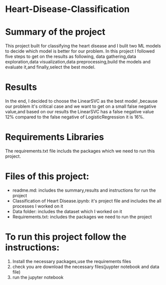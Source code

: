 # Heart-Disease-Classification

<h1>Summary of the project </h1>
This project built for classifying the heart disease and I bulit two ML models to decide which model is better for our problem.
In this project I followed five steps to get on the results as following, data gathering,data exploration,data visualization,data preprocessing,build the models and evaluate it,and finally,select the best model.

<h1>Results </h1>
In the end, I decided to choose the LinearSVC as the best model ,because our problem it's critical case and we want to get on a small false negative value,and based on our results the LinearSVC has a false negative value 12% compared to the false negative of LogisticRegression it is 16%.

<h1>Requirements Libraries</h1>
The requirements.txt file includs the packages which we need to run this project.

<h1>Files of this project:</h1>

<ul>
<li>readme.md: includes the summary,results and instructions for run the project</li>
<li>Classification of Heart Disease.ipynb: it's project file and includes the all processes I worked on it </li>
<li>Data folder: includes the dataset which I worked on it</li>
<li>Requirements.txt: includes the packages we need to run the project</li>
</ul>
<h1>To run this project follow the instructions:</h1>

<ol>
<li>Install the necessary packages,use the requirements files</li>
<li>check you are download the necessary files(juypter notebook and data file)</li>
<li>run the jupyter notebook</li>

</ol>

